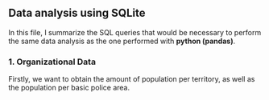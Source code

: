 ## Data analysis using SQLite

In this file, I summarize the SQL queries that would be necessary to perform the same data analysis as the one performed with **python (pandas)**. 

### 1. Organizational Data

Firstly, we want to obtain the amount of population per territory, as well as the population per basic police area. 

